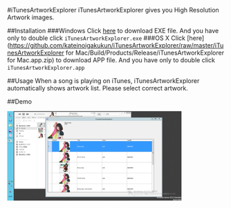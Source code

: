 #iTunesArtworkExplorer
iTunesArtworkExplorer gives you High Resolution Artwork images.

##Installation
###Windows
Click [here](https://github.com/kateinoigakukun/iTunesArtworkExplorer/raw/master/iTunesArtworkExplorer/bin/Release/app.publish/iTunesArtworkExplorer.exe) to download EXE file. And you have only to double click `iTunesArtworkExplorer.exe`
###OS X
Click [here](https://github.com/kateinoigakukun/iTunesArtworkExplorer/raw/master/iTunesArtworkExplorer for Mac/Build/Products/Release/iTunesArtworkExplorer for Mac.app.zip) to download APP file. And you have only to double click `iTunesArtworkExplorer.app`

##Usage
When a song is playing on iTunes, iTunesArtworkExplorer automatically shows artwork list. Please select correct artwork.

##Demo

<img src="demo/screenshot.png" width="80%">
